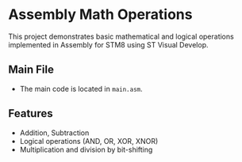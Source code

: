 # Assembly Math Operations

This project demonstrates basic mathematical and logical operations implemented in Assembly for STM8 using ST Visual Develop.

## Main File
- The main code is located in `main.asm`.

## Features
- Addition, Subtraction
- Logical operations (AND, OR, XOR, XNOR)
- Multiplication and division by bit-shifting
